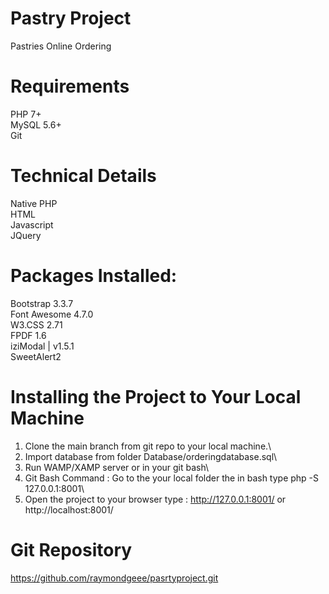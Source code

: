 # Pastry Project
  Pastries Online Ordering

# Requirements
  PHP 7+\
  MySQL 5.6+\
  Git

# Technical Details
  Native PHP\
  HTML\
  Javascript\
  JQuery

# Packages Installed:
  Bootstrap 3.3.7\
  Font Awesome 4.7.0\
  W3.CSS 2.71\
  FPDF 1.6\
  iziModal | v1.5.1\
  SweetAlert2
  
# Installing the Project to Your Local Machine
1. Clone the main branch from git repo to your local machine.\
2. Import database from folder Database/orderingdatabase.sql\
3. Run WAMP/XAMP server or in your git bash\
4. Git Bash Command : Go to the your local folder the in bash type php -S 127.0.0.1:8001\
5. Open the project to your browser type : http://127.0.0.1:8001/ or http://localhost:8001/

# Git Repository
https://github.com/raymondgeee/pasrtyproject.git

